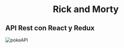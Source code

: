 <h1 align="center">
   Rick and Morty
 </h1>


## API Rest con React y Redux

![pokeAPI](https://user-images.githubusercontent.com/32302955/95242795-4d39e380-07d5-11eb-89a4-4ff5af4a1882.png)
